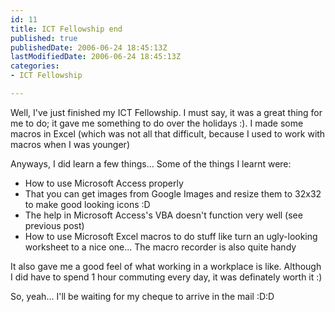 ```yaml
---
id: 11
title: ICT Fellowship end
published: true
publishedDate: 2006-06-24 18:45:13Z
lastModifiedDate: 2006-06-24 18:45:13Z
categories:
- ICT Fellowship

---
```


Well, I've just finished my ICT Fellowship. I must say, it was a great thing for me to do; it gave me something to do over the holidays :). I made some macros in Excel (which was not all that difficult, because I used to work with macros when I was younger)

Anyways, I did learn a few things... Some of the things I learnt were:

* How to use Microsoft Access properly
* That you can get images from Google Images and resize them to 32x32 to make good looking icons :D
* The help in Microsoft Access's VBA doesn't function very well (see previous post)
* How to use Microsoft Excel macros to do stuff like turn an ugly-looking worksheet to a nice one... The macro recorder is also quite handy

It also gave me a good feel of what working in a workplace is like. Although I did have to spend 1 hour commuting every day, it was definately worth it :)

So, yeah... I'll be waiting for my cheque to arrive in the mail :D:D

